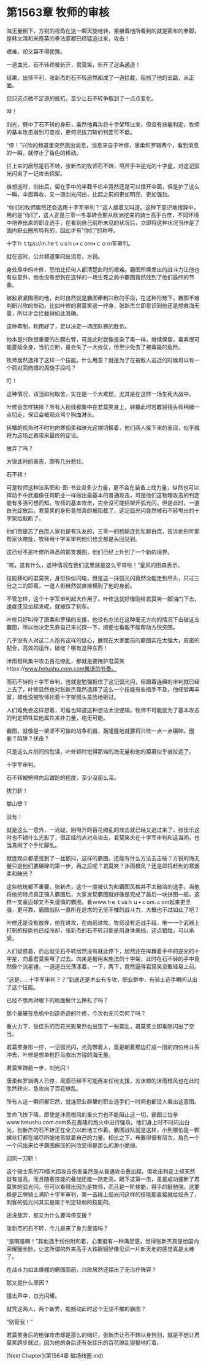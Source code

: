 # 第1563章 牧师的审核

海无量倒下，方锐的视角在这一瞬天旋地转，紧接着他所看到的就是密布的拳脚，是韩文清和宋奇英的拳法家都已经猛追过来，攻击！

艰难，却又容不得犹豫。

一道血光，石不转终被斩开，君莫笑，斩开了这条通道！

结果，出师不利，张新杰的石不转居然都成了一道拦截，阻挡了他的去路，从正面。

但只这点微不足道的抵抗，至少让石不转争取到了一点点变化。

哗！

剑光，劈中了石不转的身形，虽然他再次将十字架甩过来，但没有技能判定，牧师的基本攻击弱到可忽视，更何况拔刀斩的判定可不低。

“停！”兴欣的频道里突然跳出消息，消息来自于叶修，唐柔和罗辑两个，看到消息的一瞬，就停止了角色的移动。

拦上来的居然是石不转，张新杰的牧师石不转，甩开手中逆光的十字星，对这记弧光闪来了一记攻击招架。

谁想这时，剑出后，留在手中的半截千机伞竟然还是可以撑开伞面，但是护了这么一瞬，伞面再收，又一道剑光闪出，比起之前的更加明亮，更加强劲。

“你们的牧师居然还会选用十字军审判？”这人接着又叫道。这种下意识地措辞中，用的是“你们”，这人正是三零一冬季转会期从欧洲挖来的骑士高手白庶，不同环境中培养出来的职业选手，在看到自己前所未见的状况后，立即将这种状况当作是了国内职业圈所特有的，因此才有“你们”的称呼。

十字ｈｔtps://m.heｔｕsｈu•ｃoｍ•ｃｏｍ军审判。

就在这时，公共频道里闪出消息，方锐。

身处局中的叶修，恐怕比任何人都清楚此时的艰难。霸图所焕发出的战斗力让他也有些意外，他也没有想到在这样的一场生死之局中霸图竟然找到了他们最终的节奏。

被敌紧紧围困的他，此时自然就是霸图牵制兴欣的手段，在这种形势下，霸图不难判断兴欣的举动。比如叶修的君莫笑这一拧身，张新杰立即意识到他还是想救海无量，所以才会拦截得如此准确。

这种牵制，利用好了，足以决定一场团队赛的胜负。

他本是兴欣很重要的左膀右臂，可是此时就像是染了毒一样，继续保留，毒素很可能蔓延全身，当机立断，虽会失了一大依仗，但至少免去了被毒毙的危险。

牧师居然选择了这样一个技能，什么用意？就是为了在被敌人迫近的时候可以有一个面对面肉搏的周旋手段吗？

叮！

这种情况，该当如何取舍，实在是一个大难题，尤其是在这样一场生死大战中。

叶修会怎样抉择？所有人视线都集中在君莫笑身上，转播此时若敢将镜头有稍微一点切走，保证会被观众骂个狗血淋头。

转播的视角时不时地向寒烟柔和昧光这端切换着，他们两人接下来的表现，似乎就将为这场比赛带来最终的定论。

放弃了吗？

方锐此时的表态，颇有几分悲壮。

石不转！

可是牧师这种法系职和-图-书业没多少力量，更不会在装备上找力量，纵然也可以挥动手中武器像任何职业一样做出最基本的普通攻击，可是他们这物理攻击的判定能有多强可想而知。牧师的基本攻击，完全没可能招架开弧光闪，但是此时，一道白光绽放后，君莫笑的身形竟然真的被阻截了，这记弧光闪竟然被石不转甩出的十字架给敲断了。

他们倒是忘了白庶人家也是有队友的，三零一的杨聪连忙私聊白庶，告诉他别听那帮家伙瞎扯，牧师用十字军审判他们也全都是头回见到。

这已经不是叶修所熟悉的那支霸图，他们已经上升到了一个新的境界。

“咳，这有什么，这种情况在我们这里就是这么平常啦！”皇风的田森表示。

技能移动的君莫笑，身形快似闪电，但是这一抹弧光闪竟然没能走到尽头，只过三分之二的距离，一道人影赫然就直接横到了他的身前。

不管怎样，这个十字军审判起大作用了。叶修这就好像刚给君莫笑一脚油门下去，速度还没加起来呢，就被踩了刹车。

叶修只好叫停了唐柔和罗辑的支援，他没有办法在这种毫无方向的情况下击破这支霸图，所以他决定先靠自己来试探一下，顺便也看能不能帮助方锐突围。

几乎没有人对这二人抱有这样的信心，展现在大家面前的霸图实在太强大，周密的配合，高效的运作，破绽？哪有这种东西！

沐雨橙风集中攻击百花缭乱，那就是要掩护君莫笑https://www.hetushu.com.com撤退的节奏。

而石不转的十字军审判，也就是勉强抵住了这记弧光闪，但跟着连绵的审判就已经上去了，叶修显然也对张新杰竟然选择了这么一个技能有些措手不及，他经验再丰富，却也没被牧师抡着十字架劈头盖脸地砸过。

人们难免会这样想着，可谁也知道这种想法太没逻辑。牧师不可能就为了基本攻击的判定牺牲其他属性来补力量，绝无可能。

霸图，就像是一架坚不可摧的战争机器，轰隆隆地就要将兴欣一点一点碾碎。圈套？陷阱？伏击？

只是这么片刻间的耽误，叶修顿时觉得那端的海无量和他的距离似乎被拉远了。

十字军审判。

石不转被劈得向后踉跄的程度，至少没那么深。

拔刀斩！

攀山壁？

没有！

就是这么一意外，一迟疑，刚甩开的百花缭乱的攻击就已经又追过来了。张佳乐这时也不铺什么光影了，很正经的点对点攻击，君莫笑夹在十字军审判和这当间，也当真闹了个手忙脚乱。

就连观众都感觉到了一丝颤抖，这样的霸图，还能有什么方法去击破？方锐的海无量只是他们要碾碎的第一步，再之后呢？君莫笑？沐雨橙风？还是即将赶到的寒烟柔和昧光？

这些统统都不重要。张新杰，这个一度被认为和霸图风格并不太融洽的选手，当他将他的特点真正镶入霸图后，大家发现霸图就好像是完成了最后一块拼图一般。这样一支豪迈却又不失谨慎的霸图，看ｗww.hｅｔusｈｕ•ｃom.ｃom起来更坚强，更可靠，霸图战队一直所在追求的无坚不摧的战斗力，大概也不过如此了吧？

叶修还是没有放弃，他在进攻，在向前进攻。牧师没有近战手段，唯一一个武器上打制的技能也已经冷却，张新杰的石不转只能是用身体来挡，这点牺牲，可以承受。

人们疑惑着，而后就见石不转居然没有就此停下，居然还在挥舞着手中的逆光的十字星，向着君莫笑甩了过去。向来是被用来施法的十字架，此时在石不转的手中竟然像个流星锤，一道道白光荡漾着，一下，两下，竟然逼得君莫笑没敢轻易上前。

“这是……十字军审判？？”到底还是术业有专攻，职业群中，有骑士选手瞬间认出了这个技能。

已经不想再对眼下的局面做什么挣扎了吗？

那个屡屡在危机中创造奇迹的叶修，今次也无可奈何了吗？

重火力下，张佳乐的百花光影果然也出现了一些紊乱，君莫笑立即乘隙闪出了空当。

君莫笑身形一拧，一记弧光闪，光亮带着人，竟是朝着那边打成一团的四位格斗系冲去，叶修是想单枪匹马救出方锐的海无量。

君莫笑跨前一步，剑光闪！

唐柔和罗辑两人已停，局面已经不可能再来任何支援，苏沐橙的沐雨橙风也在此时忽然转火，急攻向了百花缭乱。

所有人这一瞬间都茫然，就连职业群里的职业选手们一时间也都没人看出这意图。

生命飞快下降，即使是沐雨橙风的重火力也不能阻止这一切，霸图三位拳www.hetushu.com.com系在轰隆的炮火中进行强攻。他们身上时不时闪出白光，张新杰的石不转正在全力以赴地工作着。霸图战队就是这样，小到哪怕是一颗螺丝钉都在竭尽所能地贡献着自己的力量。相比之下，布置得很有层次，角色一个一个闪出来给予霸图施压的兴欣显得是那么的渺小脆弱。

迎风一刀斩！

这个骑士系的70级大招攻击伤害虽然是从普通攻击叠加起，但攻击判定上却天然就有提高，而且随着技能的叠加还能一路走高。眼下这第一击，虽是成功撞断了君莫笑的弧光闪，但可以看得出因为是牧师，而且是一阶技能，得手的挺勉强。这要换是正牌骑士满阶十字军审判，第一击碰上弧光闪这样的技能那直接就给绞杀了，刺客的弧光闪其实是属于判定较弱的技能的。

还没放弃，那又为什么要叫停支援？

张新杰的石不转，今儿是来了身力量装吗？

“是啊是啊！”其他选手纷纷附和着，心里挺有一种满足感，觉得张新杰真是给国内荣耀圈长脸，让这所谓的外来高手大跌眼镜好像见识一片新天地的感觉真是太棒了。

在战斗力如此爆棚的霸图面前，兴欣居然还摆出了无治疗阵容？

那又是什么原因？

撞击声中，白光闪耀。

就凭这两人，两个新秀，能撼动此时这个无坚不摧的霸图？

“别管我！”

君莫笑身后的枪弹攻击却是那么的绚烂，张新杰让石不转以身挡剑，就是不想让君莫笑跨步就过，因为他的身后还有张佳乐的百花缭乱狠狠地盯着。



[Next Chapter](第1564章 磁场线圈.md)